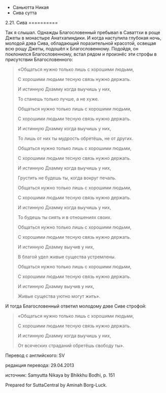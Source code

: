 









* Саньютта Никая
* Сива сутта


2\.21\. Сива
\=\=\=\=\=\=\=\=\=\=



Так я слышал\. Однажды Благословенный пребывал в Саваттхи в роще Джеты в монастыре Анатхапиндики\. И когда наступила глубокая ночь, молодой дэва Сива, обладающий поразительной красотой, освещая всю рощу Джеты, подошёл к Благословенному\. Подойдя, он поклонился Благословенному, встал рядом и произнёс эти строфы в присутствии Благословенного:



> «Общаться нужно только лишь с хорошими людьми,  
> 
> С хорошими людьми тесную связь нужно держать\.  
> 
> И истинную Дхамму когда выучишь у них,  
> 
> То станешь только лучше, а не хуже\.  
> 
>   
> 
> Общаться нужно только лишь с хорошими людьми,  
> 
> С хорошими людьми тесную связь нужно держать\.  
> 
> И истинную Дхамму когда выучишь у них,  
> 
> То лишь от них ты мудрость обретёшь, не от других\.  
> 
>   
> 
> Общаться нужно только лишь с хорошими людьми,  
> 
> С хорошими людьми тесную связь нужно держать\.  
> 
> И истинную Дхамму когда выучишь у них,  
> 
> Грустить не будешь ты, когда вокруг печаль\.  
> 
>   
> 
> Общаться нужно только лишь с хорошими людьми,  
> 
> С хорошими людьми тесную связь нужно держать\.  
> 
> И истинную Дхамму когда выучишь у них,  
> 
> То будешь ты сиять и в отношениях своих\.  
> 
>   
> 
> Общаться нужно только лишь с хорошими людьми,  
> 
> С хорошими людьми тесную связь нужно держать\.  
> 
> И истинную Дхамму выучив у них,  
> 
> В благой удел живые существа устремлены\.  
> 
>   
> 
> Общаться нужно только лишь с хорошими людьми,  
> 
> С хорошими людьми тесную связь нужно держать\.  
> 
> И истинную Дхамму выучив у них,  
> 
> Живые существа уютно могут жить»\.


И тогда Благословенный ответил молодому дэве Сиве строфой:



> «Общаться нужно только лишь с хорошими людьми,  
> 
> С хорошими людьми тесную связь нужно держать\.  
> 
> И истинную Дхамму когда выучишь у них,  
> 
> От всяческих страданий обретёшь свободу ты»\.



Перевод с английского: SV


редакция перевода: 29\.04\.2013


источник: Samyutta Nikaya by Bhikkhu Bodhi, p\. 151


Prepared for SuttaCentral by Aminah Borg\-Luck\.






